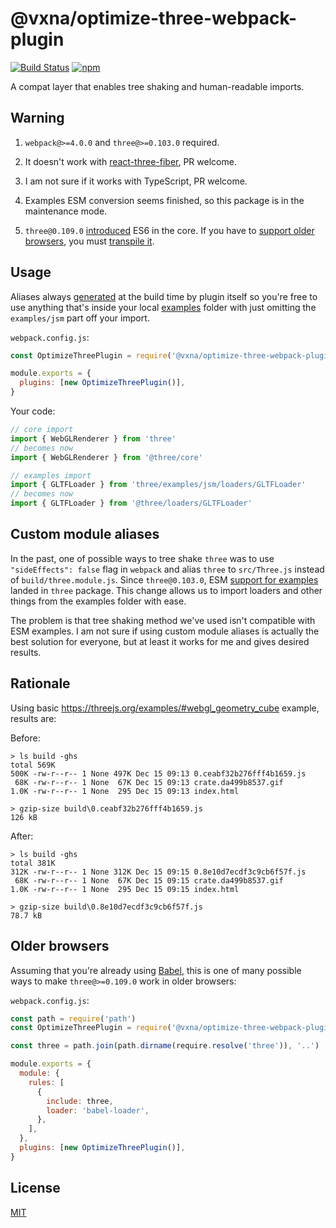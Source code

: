# @vxna/optimize-three-webpack-plugin

[![Build Status](https://github.com/vxna/optimize-three-webpack-plugin/workflows/CI/badge.svg)](https://github.com/vxna/optimize-three-webpack-plugin/actions?query=workflow%3ACI+branch%3Amaster) [![npm](https://img.shields.io/npm/v/@vxna/optimize-three-webpack-plugin.svg)](https://www.npmjs.com/package/@vxna/optimize-three-webpack-plugin)

A compat layer that enables tree shaking and human-readable imports.

## Warning

1. `webpack@>=4.0.0` and `three@>=0.103.0` required.

2. It doesn't work with [react-three-fiber](https://github.com/react-spring/react-three-fiber), PR welcome.

3. I am not sure if it works with TypeScript, PR welcome.

4. Examples ESM conversion seems finished, so this package is in the maintenance mode.

5. `three@0.109.0` [introduced](https://github.com/mrdoob/three.js/pull/17276) ES6 in the core. If you have to [support older browsers](https://caniuse.com/#feat=es6-class), you must [transpile it](#older-browsers).

## Usage

Aliases always [generated](https://github.com/vxna/optimize-three-webpack-plugin/blob/master/src/index.js) at the build time by plugin itself so you're free to use anything that's inside your local [examples](https://github.com/mrdoob/three.js/tree/master/examples/jsm) folder with just omitting the `examples/jsm` part off your import.

`webpack.config.js`:

```js
const OptimizeThreePlugin = require('@vxna/optimize-three-webpack-plugin')

module.exports = {
  plugins: [new OptimizeThreePlugin()],
}
```

Your code:

```js
// core import
import { WebGLRenderer } from 'three'
// becomes now
import { WebGLRenderer } from '@three/core'

// examples import
import { GLTFLoader } from 'three/examples/jsm/loaders/GLTFLoader'
// becomes now
import { GLTFLoader } from '@three/loaders/GLTFLoader'
```

## Custom module aliases

In the past, one of possible ways to tree shake `three` was to use `"sideEffects": false` flag in `webpack` and alias `three` to `src/Three.js` instead of `build/three.module.js`. Since `three@0.103.0`, ESM [support for examples](https://threejs.org/docs/#manual/en/introduction/Import-via-modules) landed in `three` package. This change allows us to import loaders and other things from the examples folder with ease.

The problem is that tree shaking method we've used isn't compatible with ESM examples. I am not sure if using custom module aliases is actually the best solution for everyone, but at least it works for me and gives desired results.

## Rationale

Using basic https://threejs.org/examples/#webgl_geometry_cube example, results are:

Before:

```
> ls build -ghs
total 569K
500K -rw-r--r-- 1 None 497K Dec 15 09:13 0.ceabf32b276fff4b1659.js
 68K -rw-r--r-- 1 None  67K Dec 15 09:13 crate.da499b8537.gif
1.0K -rw-r--r-- 1 None  295 Dec 15 09:13 index.html

> gzip-size build\0.ceabf32b276fff4b1659.js
126 kB
```

After:

```
> ls build -ghs
total 381K
312K -rw-r--r-- 1 None 312K Dec 15 09:15 0.8e10d7ecdf3c9cb6f57f.js
 68K -rw-r--r-- 1 None  67K Dec 15 09:15 crate.da499b8537.gif
1.0K -rw-r--r-- 1 None  295 Dec 15 09:15 index.html

> gzip-size build\0.8e10d7ecdf3c9cb6f57f.js
78.7 kB
```

## Older browsers

Assuming that you're already using [Babel](https://github.com/babel/babel-loader), this is one of many possible ways to make `three@>=0.109.0` work in older browsers:

`webpack.config.js`:

```js
const path = require('path')
const OptimizeThreePlugin = require('@vxna/optimize-three-webpack-plugin')

const three = path.join(path.dirname(require.resolve('three')), '..')

module.exports = {
  module: {
    rules: [
      {
        include: three,
        loader: 'babel-loader',
      },
    ],
  },
  plugins: [new OptimizeThreePlugin()],
}
```

## License

[MIT](./LICENSE)

